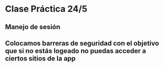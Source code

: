 # Clase Práctica 24/5

## Manejo de sesión
## Colocamos barreras de seguridad con el objetivo que si no estás logeado no puedas acceder a ciertos sitios de la app